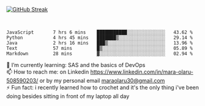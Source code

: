 

[![GitHub Streak](https://streak-stats.demolab.com?user=MaraxD&theme=tokyonight)](https://git.io/streak-stats)
 
 
 <br/>

<!--START_SECTION:waka-->

```text
JavaScript       7 hrs 6 mins    ███████████░░░░░░░░░░░░░░   43.62 %
Python           4 hrs 45 mins   ███████▒░░░░░░░░░░░░░░░░░   29.14 %
Java             2 hrs 16 mins   ███▒░░░░░░░░░░░░░░░░░░░░░   13.96 %
Text             57 mins         █▒░░░░░░░░░░░░░░░░░░░░░░░   05.89 %
Markdown         28 mins         ▓░░░░░░░░░░░░░░░░░░░░░░░░   02.94 %
```

<!--END_SECTION:waka-->
<!--[![willianrod's wakatime stats](https://github-readme-stats.vercel.app/api/wakatime?username=MaraxD)](https://github.com/anuraghazra/github-readme-stats)-->

🌱 I’m currently learning: SAS and the basics of DevOps<br/>
📫 How to reach me: on Linkedin https://www.linkedin.com/in/mara-olaru-508590203/ or by my personal email maraolaru30@gmail.com <br/>
⚡ Fun fact: i recently learned how to crochet and it's the only thing i've been doing besides sitting in front of my laptop all day <br/>
 
